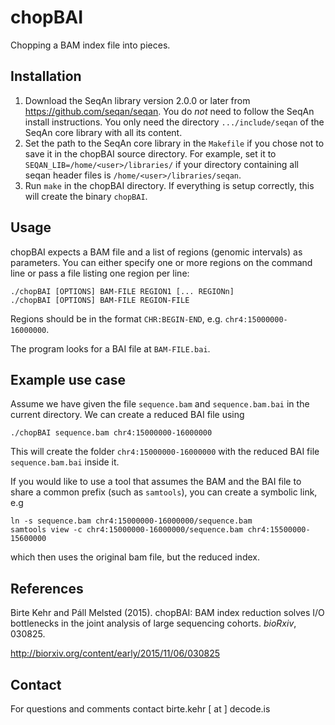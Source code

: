 chopBAI
=======

Chopping a BAM index file into pieces.


Installation
------------

1. Download the SeqAn library version 2.0.0 or later from https://github.com/seqan/seqan.
   You do *not* need to follow the SeqAn install instructions.
   You only need the directory `.../include/seqan` of the SeqAn core library with all its content.
2. Set the path to the SeqAn core library in the `Makefile` if you chose not to save it in the chopBAI source directory.
   For example, set it to `SEQAN_LIB=/home/<user>/libraries/` if your directory containing all seqan header files is
   `/home/<user>/libraries/seqan`.
3. Run `make` in the chopBAI directory. If everything is setup correctly, this will create the binary `chopBAI`.


Usage
-----

chopBAI expects a BAM file and a list of regions (genomic intervals) as parameters.
You can either specify one or more regions on the command line or pass a file listing one region per line:

    ./chopBAI [OPTIONS] BAM-FILE REGION1 [... REGIONn]
    ./chopBAI [OPTIONS] BAM-FILE REGION-FILE


Regions should be in the format `CHR:BEGIN-END`, e.g. `chr4:15000000-16000000`.

The program looks for a BAI file at `BAM-FILE.bai`.


Example use case
----------------

Assume we have given the file `sequence.bam` and `sequence.bam.bai` in the current directory.
We can create a reduced BAI file using

    ./chopBAI sequence.bam chr4:15000000-16000000

This will create the folder `chr4:15000000-16000000` with the reduced BAI file `sequence.bam.bai` inside it.

If you would like to use a tool that assumes the BAM and the BAI file to share a common prefix (such as `samtools`),  you can create a symbolic link, e.g

    ln -s sequence.bam chr4:15000000-16000000/sequence.bam
    samtools view -c chr4:15000000-16000000/sequence.bam chr4:15500000-15600000

which then uses the original bam file, but the reduced index.

References
----------

Birte Kehr and Páll Melsted (2015).
chopBAI: BAM index reduction solves I/O bottlenecks in the joint analysis of large sequencing cohorts.
*bioRxiv*, 030825.

http://biorxiv.org/content/early/2015/11/06/030825


Contact
-------

For questions and comments contact birte.kehr [ at ] decode.is

